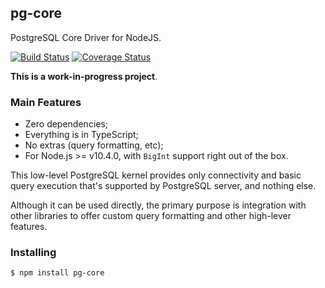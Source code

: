 pg-core
-------

PostgreSQL Core Driver for NodeJS.

[![Build Status](https://travis-ci.org/vitaly-t/pg-core.svg?branch=master)](https://travis-ci.org/vitaly-t/pg-core)
[![Coverage Status](https://coveralls.io/repos/vitaly-t/pg-core/badge.svg?branch=master)](https://coveralls.io/r/vitaly-t/pg-core?branch=master)

**This is a work-in-progress project**.

### Main Features

* Zero dependencies;
* Everything is in TypeScript;
* No extras (query formatting, etc);
* For Node.js >= v10.4.0, with `BigInt` support right out of the box.

This low-level PostgreSQL kernel provides only connectivity and basic query execution
that's supported by PostgreSQL server, and nothing else.

Although it can be used directly, the primary purpose is integration with other
libraries to offer custom query formatting and other high-lever features.

### Installing

```
$ npm install pg-core
```

